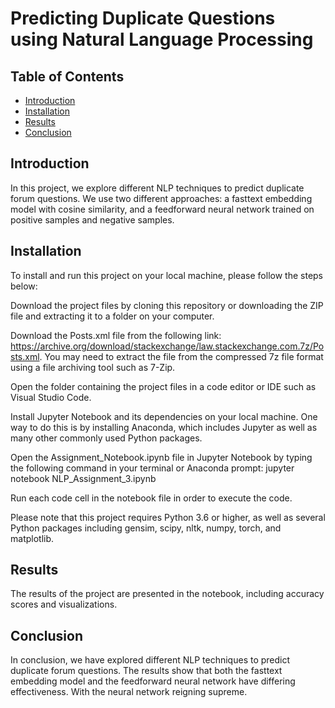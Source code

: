 # Predicting Duplicate Questions using Natural Language Processing

## Table of Contents

- [Introduction](#introduction)
- [Installation](#installation)
- [Results](#results)
- [Conclusion](#conclusion)

## Introduction

In this project, we explore different NLP techniques to predict duplicate forum questions. We use two different approaches: a fasttext embedding model with cosine similarity, and a feedforward neural network trained on positive samples and negative samples.


## Installation

To install and run this project on your local machine, please follow the steps below:

Download the project files by cloning this repository or downloading the ZIP file and extracting it to a folder on your computer.

Download the Posts.xml file from the following link: https://archive.org/download/stackexchange/law.stackexchange.com.7z/Posts.xml. You may need to extract the file from the compressed 7z file format using a file archiving tool such as 7-Zip.

Open the folder containing the project files in a code editor or IDE such as Visual Studio Code.

Install Jupyter Notebook and its dependencies on your local machine. One way to do this is by installing Anaconda, which includes Jupyter as well as many other commonly used Python packages.

Open the Assignment_Notebook.ipynb file in Jupyter Notebook by typing the following command in your terminal or Anaconda prompt: jupyter notebook NLP_Assignment_3.ipynb

Run each code cell in the notebook file in order to execute the code.

Please note that this project requires Python 3.6 or higher, as well as several Python packages including gensim, scipy, nltk, numpy, torch, and matplotlib.

## Results

The results of the project are presented in the notebook, including accuracy scores and visualizations.

## Conclusion

In conclusion, we have explored different NLP techniques to predict duplicate forum questions. The results show that both the fasttext embedding model and the feedforward neural network have differing effectiveness. With the neural network reigning supreme.
